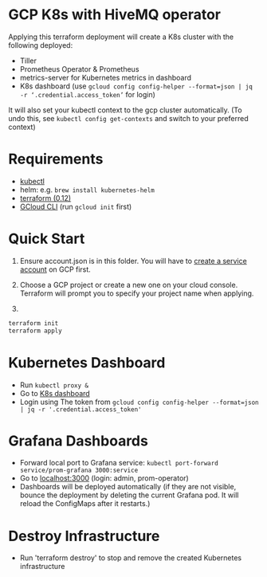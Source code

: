 # GCP K8s with HiveMQ operator

Applying this terraform deployment will create a K8s cluster with the following deployed:

* Tiller
* Prometheus Operator & Prometheus
* metrics-server for Kubernetes metrics in dashboard
* K8s dashboard (use `gcloud config config-helper --format=json | jq -r ‘.credential.access_token’` for login)

It will also set your kubectl context to the gcp cluster automatically. (To undo this, see `kubectl config get-contexts` and switch to your preferred context)

# Requirements

* [kubectl](https://kubernetes.io/docs/tasks/tools/install-kubectl/)
* helm: e.g. `brew install kubernetes-helm`
* [terraform (0.12)](https://www.terraform.io/downloads.html)
* [GCloud CLI](https://cloud.google.com/sdk/docs/quickstart-macos) (run `gcloud init` first)

# Quick Start

1. Ensure account.json is in this folder. You will have to [create a service account](https://cloud.google.com/iam/docs/creating-managing-service-account-keys) on GCP first.

2. Choose a GCP project or create a new one on your cloud console. Terraform will prompt you to specify your project name when applying.

3.
```bash
terraform init
terraform apply
```

# Kubernetes Dashboard

* Run `kubectl proxy &`
* Go to [K8s dashboard](http://localhost:8001/api/v1/namespaces/kubernetes-dashboard/services/https:kubernetes-dashboard:/proxy/)
* Login using The token from `gcloud config config-helper --format=json | jq -r '.credential.access_token'`

# Grafana Dashboards

* Forward local port to Grafana service: `kubectl port-forward service/prom-grafana 3000:service`
* Go to [localhost:3000](http://localhost:3000) (login: admin, prom-operator)
* Dashboards will be deployed automatically (if they are not visible, bounce the deployment by deleting the current Grafana pod. It will reload the ConfigMaps after it restarts.)

# Destroy Infrastructure

* Run 'terraform destroy' to stop and remove the created Kubernetes infrastructure